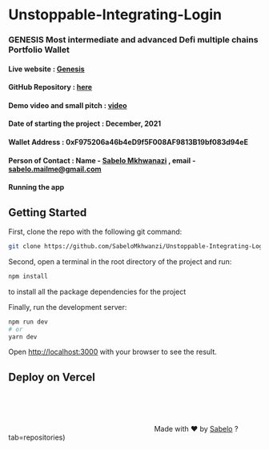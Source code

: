 # Unstoppable-Integrating-Login
### GENESIS Most intermediate and advanced Defi multiple chains Portfolio Wallet

#### Live website : [Genesis](https://genesiswallet.vercel.app/)

#### GitHub Repository : [here](https://github.com/SabeloMkhwanzi/Unstoppable-Integrating-Login)

#### Demo video and small pitch : [video]()

#### Date of starting the project : December, 2021

#### Wallet Address : 0xF975206a46b4eD9f5F008AF9813B19bf083d94eE

#### Person of Contact : Name - [Sabelo Mkhwanazi](https://twitter.com/SabeloMkhwanaz) , email - sabelo.mailme@gmail.com


#### Running the app

## Getting Started

First, clone the repo with the following git command:

```bash
git clone https://github.com/SabeloMkhwanzi/Unstoppable-Integrating-Login
```

Second, open a terminal in the root directory of the project and run:

```bash
npm install
```

to install all the package dependencies for the project

Finally, run the development server:

```bash
npm run dev
# or
yarn dev
```

Open [http://localhost:3000](http://localhost:3000) with your browser to see the result.


## Deploy on Vercel

<br />
<br />
<br />


&nbsp;&nbsp;&nbsp;&nbsp;&nbsp;&nbsp;&nbsp;&nbsp;&nbsp;&nbsp;&nbsp;&nbsp;&nbsp;&nbsp;&nbsp;&nbsp;&nbsp;&nbsp;&nbsp;&nbsp;&nbsp;&nbsp;&nbsp;&nbsp;&nbsp;&nbsp;&nbsp;&nbsp;&nbsp;&nbsp;&nbsp;&nbsp;&nbsp;&nbsp;&nbsp;&nbsp;&nbsp;&nbsp;&nbsp;&nbsp;&nbsp;&nbsp;&nbsp;&nbsp;&nbsp;&nbsp;&nbsp;&nbsp;&nbsp;&nbsp;&nbsp;&nbsp;&nbsp;&nbsp;&nbsp;&nbsp;&nbsp;&nbsp;&nbsp;&nbsp;&nbsp;&nbsp;&nbsp;&nbsp;&nbsp;&nbsp;&nbsp;&nbsp;&nbsp;&nbsp;&nbsp;&nbsp;&nbsp;&nbsp;Made with :heart: by [Sabelo](https://github.com/SabeloMkhwanzi)
?tab=repositories) 
